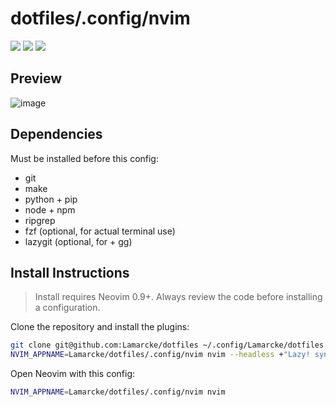 # dotfiles/.config/nvim

<a href="https://dotfyle.com/Lamarcke/dotfiles-config-nvim"><img src="https://dotfyle.com/Lamarcke/dotfiles-config-nvim/badges/plugins?style=flat" /></a>
<a href="https://dotfyle.com/Lamarcke/dotfiles-config-nvim"><img src="https://dotfyle.com/Lamarcke/dotfiles-config-nvim/badges/leaderkey?style=flat" /></a>
<a href="https://dotfyle.com/Lamarcke/dotfiles-config-nvim"><img src="https://dotfyle.com/Lamarcke/dotfiles-config-nvim/badges/plugin-manager?style=flat" /></a>

## Preview
![image](https://github.com/Lamarcke/dotfiles/assets/23425058/c1fd506e-a17f-4bee-8fb5-9cf246d199a2)

## Dependencies
Must be installed before this config:
- git
- make
- python + pip
- node + npm
- ripgrep
- fzf (optional, for actual terminal use)
- lazygit (optional, for <leader> + gg)

## Install Instructions

 > Install requires Neovim 0.9+. Always review the code before installing a configuration.

Clone the repository and install the plugins:

```sh
git clone git@github.com:Lamarcke/dotfiles ~/.config/Lamarcke/dotfiles
NVIM_APPNAME=Lamarcke/dotfiles/.config/nvim nvim --headless +"Lazy! sync" +qa
```

Open Neovim with this config:

```sh
NVIM_APPNAME=Lamarcke/dotfiles/.config/nvim nvim
```

